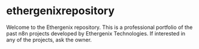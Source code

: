 # ethergenixrepository
Welcome to the Ethergenix repository. This is a professional portfolio of the past n8n projects developed by Ethergenix Technologies. If interested in any of the projects, ask the owner.
